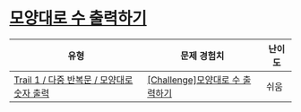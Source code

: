 # [모양대로 수 출력하기](https://www.codetree.ai/trails/complete/curated-cards/challenge-print-out-numbers-in-specific-shape)

|유형|문제 경험치|난이도|
|---|---|---|
|[Trail 1 / 다중 반복문 / 모양대로 숫자 출력](https://www.codetree.ai/trail-info/novice-low/)|[[Challenge]모양대로 수 출력하기](https://www.codetree.ai/trails/complete/curated-cards/challenge-print-out-numbers-in-specific-shape/)|쉬움|

